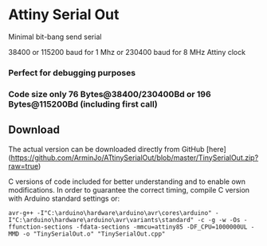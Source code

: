 # Attiny Serial Out
Minimal bit-bang send serial

38400 or 115200 baud for 1 Mhz or 230400 baud for 8 MHz Attiny clock
### Perfect for debugging purposes
### Code size only 76 Bytes@38400/230400Bd or 196 Bytes@115200Bd (including first call)

## Download
 The actual version can be downloaded directly from GitHub [here] (https://github.com/ArminJo/ATtinySerialOut/blob/master/TinySerialOut.zip?raw=true)

C versions of code included for better understanding and to enable own modifications.
In order to guarantee the correct timing, compile C version with Arduino standard settings or:
```
avr-g++ -I"C:\arduino\hardware\arduino\avr\cores\arduino" -I"C:\arduino\hardware\arduino\avr\variants\standard" -c -g -w -Os -ffunction-sections -fdata-sections -mmcu=attiny85 -DF_CPU=1000000UL -MMD -o "TinySerialOut.o" "TinySerialOut.cpp"
```
